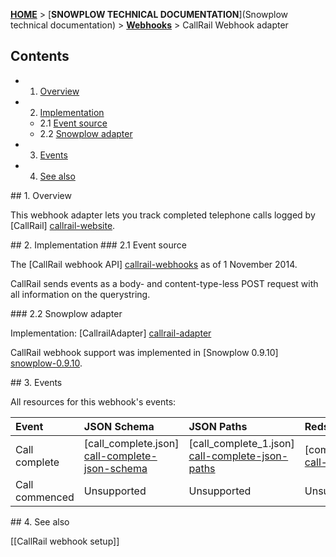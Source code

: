 [**HOME**](Home) > [**SNOWPLOW TECHNICAL DOCUMENTATION**](Snowplow technical documentation) > [**Webhooks**](Webhooks) > CallRail Webhook adapter

## Contents

- 1. [Overview](#overview)  
- 2. [Implementation](#implementation)  
  - 2.1 [Event source](#source)  
  - 2.2 [Snowplow adapter](#adapter)  
- 3. [Events](#events)  
- 4. [See also](#see-also)

<a name="overview" />
## 1. Overview

This webhook adapter lets you track completed telephone calls logged by [CallRail] [callrail-website].

<a name="implementation" />
## 2. Implementation

<a name="source" />
### 2.1 Event source

The [CallRail webhook API] [callrail-webhooks] as of 1 November 2014.

CallRail sends events as a body- and content-type-less POST request with all information on the querystring.

<a name="adapter" />
### 2.2 Snowplow adapter

Implementation: [CallrailAdapter] [callrail-adapter]

CallRail webhook support was implemented in [Snowplow 0.9.10] [snowplow-0.9.10].

<a name="events" />
## 3. Events

All resources for this webhook's events:

| **Event**      | **JSON Schema**                                  | **JSON Paths**                                    | **Redshift Table**                                     |
|:---------------|:-------------------------------------------------|:--------------------------------------------------|:-------------------------------------------------------|
| Call complete  | [call_complete.json] [call-complete-json-schema] | [call_complete_1.json] [call-complete-json-paths] | [com_callrail_call_complete_1.sql] [call-complete-sql] |
| Call commenced | Unsupported                                      | Unsupported                                       | Unsupported                                            |

<a name="see-also" />
## 4. See also

[[CallRail webhook setup]]

[callrail-website]: http://www.callrail.com/
[callrail-webhooks]: https://support.callrail.com/hc/en-us/articles/201211133-Webhooks

[callrail-adapter]: https://github.com/snowplow/snowplow/blob/master/3-enrich/scala-common-enrich/src/main/scala/com.snowplowanalytics.snowplow.enrich/common/adapters/registry/CallrailAdapter.scala
[snowplow-0.9.10]: https://github.com/snowplow/snowplow/releases/tag/0.9.10

[call-complete-json-schema]: xxx
[call-complete-json-paths]: xxx
[call-complete-sql]: xxx 
